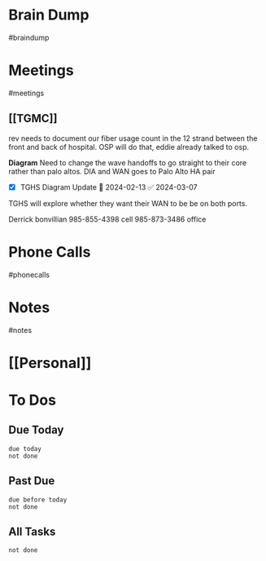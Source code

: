 # Brain Dump
#braindump 

# Meetings
#meetings 
## [[TGMC]]
rev needs to document our fiber usage count in the 12 strand between the front and back of hospital.  OSP will do that, eddie already talked to osp.

**Diagram**
Need to change the  wave handoffs to go straight to their core rather than palo altos.  DIA and WAN goes to Palo Alto HA pair
- [x] TGHS Diagram Update 📅 2024-02-13 ✅ 2024-03-07


TGHS will explore whether they want their WAN to be be on both ports.  


Derrick bonvillian
985-855-4398 cell
985-873-3486 office

# Phone Calls
#phonecalls 
# Notes
#notes

# [[Personal]]

# To Dos
## Due Today
```tasks
due today
not done
```

##  Past Due
```tasks
due before today
not done
```

## All Tasks
```tasks
not done
```